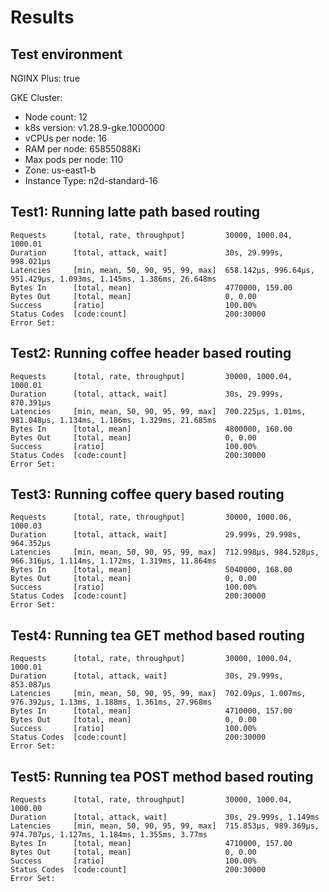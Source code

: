 # Results

## Test environment

NGINX Plus: true

GKE Cluster:

- Node count: 12
- k8s version: v1.28.9-gke.1000000
- vCPUs per node: 16
- RAM per node: 65855088Ki
- Max pods per node: 110
- Zone: us-east1-b
- Instance Type: n2d-standard-16

## Test1: Running latte path based routing

```text
Requests      [total, rate, throughput]         30000, 1000.04, 1000.01
Duration      [total, attack, wait]             30s, 29.999s, 998.021µs
Latencies     [min, mean, 50, 90, 95, 99, max]  658.142µs, 996.64µs, 951.429µs, 1.093ms, 1.145ms, 1.386ms, 26.648ms
Bytes In      [total, mean]                     4770000, 159.00
Bytes Out     [total, mean]                     0, 0.00
Success       [ratio]                           100.00%
Status Codes  [code:count]                      200:30000  
Error Set:
```

## Test2: Running coffee header based routing

```text
Requests      [total, rate, throughput]         30000, 1000.04, 1000.01
Duration      [total, attack, wait]             30s, 29.999s, 870.391µs
Latencies     [min, mean, 50, 90, 95, 99, max]  700.225µs, 1.01ms, 981.048µs, 1.134ms, 1.186ms, 1.329ms, 21.685ms
Bytes In      [total, mean]                     4800000, 160.00
Bytes Out     [total, mean]                     0, 0.00
Success       [ratio]                           100.00%
Status Codes  [code:count]                      200:30000  
Error Set:
```

## Test3: Running coffee query based routing

```text
Requests      [total, rate, throughput]         30000, 1000.06, 1000.03
Duration      [total, attack, wait]             29.999s, 29.998s, 964.352µs
Latencies     [min, mean, 50, 90, 95, 99, max]  712.998µs, 984.528µs, 966.316µs, 1.114ms, 1.172ms, 1.319ms, 11.864ms
Bytes In      [total, mean]                     5040000, 168.00
Bytes Out     [total, mean]                     0, 0.00
Success       [ratio]                           100.00%
Status Codes  [code:count]                      200:30000  
Error Set:
```

## Test4: Running tea GET method based routing

```text
Requests      [total, rate, throughput]         30000, 1000.04, 1000.01
Duration      [total, attack, wait]             30s, 29.999s, 853.087µs
Latencies     [min, mean, 50, 90, 95, 99, max]  702.09µs, 1.007ms, 976.392µs, 1.13ms, 1.188ms, 1.361ms, 27.968ms
Bytes In      [total, mean]                     4710000, 157.00
Bytes Out     [total, mean]                     0, 0.00
Success       [ratio]                           100.00%
Status Codes  [code:count]                      200:30000  
Error Set:
```

## Test5: Running tea POST method based routing

```text
Requests      [total, rate, throughput]         30000, 1000.04, 1000.00
Duration      [total, attack, wait]             30s, 29.999s, 1.149ms
Latencies     [min, mean, 50, 90, 95, 99, max]  715.853µs, 989.369µs, 974.707µs, 1.127ms, 1.184ms, 1.355ms, 3.77ms
Bytes In      [total, mean]                     4710000, 157.00
Bytes Out     [total, mean]                     0, 0.00
Success       [ratio]                           100.00%
Status Codes  [code:count]                      200:30000  
Error Set:
```
